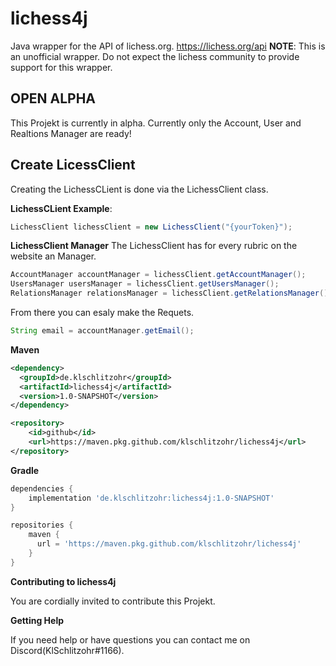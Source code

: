 # lichess4j

Java wrapper for the API of lichess.org. https://lichess.org/api
**NOTE**: This is an unofficial wrapper. Do not expect the lichess community to provide support for this wrapper.

## OPEN ALPHA ##

This Projekt is currently in alpha. Currently only the Account, User and Realtions Manager are ready!

## Create LicessClient

Creating the LichessCLient is done via the LichessClient class. 

**LichessCLient Example**:
```java
LichessClient lichessClient = new LichessClient("{yourToken}");
```

**LichessClient Manager**
The LichessClient has for every rubric on the website an Manager.

```java
AccountManager accountManager = lichessClient.getAccountManager();
UsersManager usersManager = lichessClient.getUsersManager();
RelationsManager relationsManager = lichessClient.getRelationsManager();
```

From there you can esaly make the Requets.

```java
String email = accountManager.getEmail();
```

**Maven**
```xml
<dependency>
  <groupId>de.klschlitzohr</groupId>
  <artifactId>lichess4j</artifactId>
  <version>1.0-SNAPSHOT</version>
</dependency>
```
```xml
<repository>
    <id>github</id>
    <url>https://maven.pkg.github.com/klschlitzohr/lichess4j</url>
</repository>
```

**Gradle**
```gradle
dependencies {
    implementation 'de.klschlitzohr:lichess4j:1.0-SNAPSHOT'
}

repositories {
    maven {
      url = 'https://maven.pkg.github.com/klschlitzohr/lichess4j'
    }
}
```

**Contributing to lichess4j**

You are cordially invited to contribute this Projekt.

**Getting Help**

If you need help or have questions you can contact me on Discord(KlSchlitzohr#1166).

